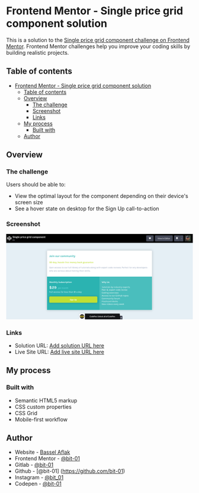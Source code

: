 # Frontend Mentor - Single price grid component solution

This is a solution to the [Single price grid component challenge on Frontend Mentor](https://www.frontendmentor.io/challenges/single-price-grid-component-5ce41129d0ff452fec5abbbc). Frontend Mentor challenges help you improve your coding skills by building realistic projects. 

## Table of contents

- [Frontend Mentor - Single price grid component solution](#frontend-mentor---single-price-grid-component-solution)
  - [Table of contents](#table-of-contents)
  - [Overview](#overview)
    - [The challenge](#the-challenge)
    - [Screenshot](#screenshot)
    - [Links](#links)
  - [My process](#my-process)
    - [Built with](#built-with)
  - [Author](#author)



## Overview

### The challenge

Users should be able to:

- View the optimal layout for the component depending on their device's screen size
- See a hover state on desktop for the Sign Up call-to-action

### Screenshot

![](./preview.png)


### Links

- Solution URL: [Add solution URL here](https://gitlab.com/bit-01/single-price-grid-component)
- Live Site URL: [Add live site URL here](https://bit-01.gitlab.com/single-price-grid-component)

## My process

### Built with

- Semantic HTML5 markup
- CSS custom properties
- CSS Grid
- Mobile-first workflow

## Author

- Website - [Bassel Aflak](https://bit01.rf.gd)
- Frontend Mentor - [@bit-01](https://www.frontendmentor.io/profile/bibt-01)
- Gitlab - [@bit-01](https://gitlab.com/bit-01)
- Github - [@bit-01] (https://github.com/bit-01)
- Instagram - [@bit_01](https://instagram.com/bit_01)
- Codepen - [@bit-01](https://codepen.io/bit-01)
